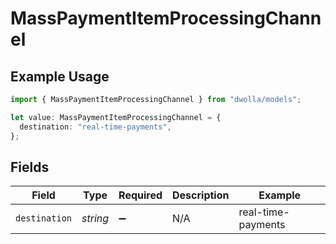 # MassPaymentItemProcessingChannel

## Example Usage

```typescript
import { MassPaymentItemProcessingChannel } from "dwolla/models";

let value: MassPaymentItemProcessingChannel = {
  destination: "real-time-payments",
};
```

## Fields

| Field              | Type               | Required           | Description        | Example            |
| ------------------ | ------------------ | ------------------ | ------------------ | ------------------ |
| `destination`      | *string*           | :heavy_minus_sign: | N/A                | real-time-payments |